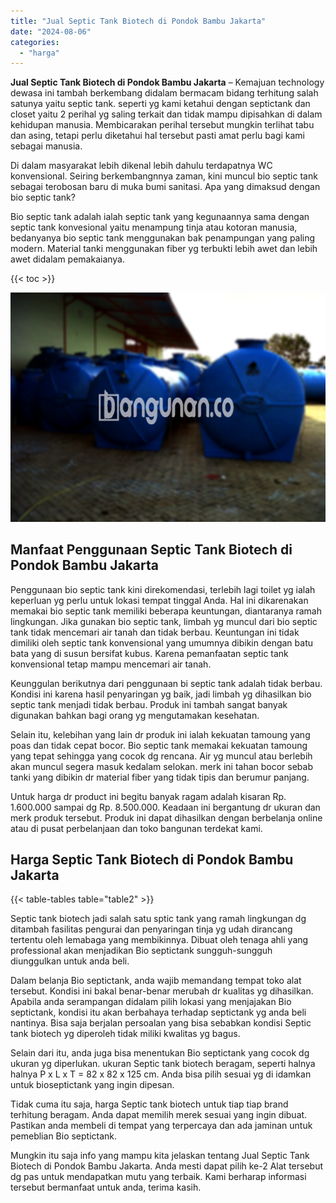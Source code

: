 ```yaml
---
title: "Jual Septic Tank Biotech di Pondok Bambu Jakarta"
date: "2024-08-06"
categories: 
  - "harga"
---
```


**Jual Septic Tank Biotech di Pondok Bambu Jakarta** – Kemajuan technology dewasa ini tambah berkembang didalam bermacam bidang terhitung salah satunya yaitu septic tank. seperti yg kami ketahui dengan septictank dan closet yaitu 2 perihal yg saling terkait dan tidak mampu dipisahkan di dalam kehidupan manusia. Membicarakan perihal tersebut mungkin terlihat tabu dan asing, tetapi perlu diketahui hal tersebut pasti amat perlu bagi kami sebagai manusia.

Di dalam masyarakat lebih dikenal lebih dahulu terdapatnya WC konvensional. Seiring berkembangnnya zaman, kini muncul bio septic tank sebagai terobosan baru di muka bumi sanitasi. Apa yang dimaksud dengan bio septic tank?

Bio septic tank adalah ialah septic tank yang kegunaannya sama dengan septic tank konvesional yaitu menampung tinja atau kotoran manusia, bedanyanya bio septic tank menggunakan bak penampungan yang paling modern. Material tanki menggunakan fiber yg terbukti lebih awet dan lebih awet didalam pemakaianya.

{{< toc >}}

![Jual Septic Tank Biotech di Pondok Bambu Jakarta](/images/jual-bio-septictank-39.png)

## Manfaat Penggunaan Septic Tank Biotech di Pondok Bambu Jakarta

Penggunaan bio septic tank kini direkomendasi, terlebih lagi toilet yg ialah keperluan yg perlu untuk lokasi tempat tinggal Anda. Hal ini dikarenakan memakai bio septic tank memiliki beberapa keuntungan, diantaranya ramah lingkungan. Jika gunakan bio septic tank, limbah yg muncul dari bio septic tank tidak mencemari air tanah dan tidak berbau. Keuntungan ini tidak dimiliki oleh septic tank konvensional yang umumnya dibikin dengan batu bata yang di susun bersifat kubus. Karena pemanfaatan septic tank konvensional tetap mampu mencemari air tanah.

Keunggulan berikutnya dari penggunaan bi septic tank adalah tidak berbau. Kondisi ini karena hasil penyaringan yg baik, jadi limbah yg dihasilkan bio septic tank menjadi tidak berbau. Produk ini tambah sangat banyak digunakan bahkan bagi orang yg mengutamakan kesehatan.

Selain itu, kelebihan yang lain dr produk ini ialah kekuatan tamoung yang poas dan tidak cepat bocor. Bio septic tank memakai kekuatan tamoung yang tepat sehingga yang cocok dg rencana. Air yg muncul atau berlebih akan muncul segera masuk kedalam selokan. merk ini tahan bocor sebab tanki yang dibikin dr material fiber yang tidak tipis dan berumur panjang.

Untuk harga dr product ini begitu banyak ragam adalah kisaran Rp. 1.600.000 sampai dg Rp. 8.500.000. Keadaan ini bergantung dr ukuran dan merk produk tersebut. Produk ini dapat dihasilkan dengan berbelanja online atau di pusat perbelanjaan dan toko bangunan terdekat kami.

## Harga Septic Tank Biotech di Pondok Bambu Jakarta

{{< table-tables table="table2" >}}

Septic tank biotech jadi salah satu sptic tank yang ramah lingkungan dg ditambah fasilitas pengurai dan penyaringan tinja yg udah dirancang tertentu oleh lemabaga yang membikinnya. Dibuat oleh tenaga ahli yang professional akan menjadikan Bio septictank sungguh-sungguh diunggulkan untuk anda beli.

Dalam belanja Bio septictank, anda wajib memandang tempat toko alat tersebut. Kondisi ini bakal benar-benar merubah dr kualitas yg dihasilkan. Apabila anda serampangan didalam pilih lokasi yang menjajakan Bio septictank, kondisi itu akan berbahaya terhadap septictank yg anda beli nantinya. Bisa saja berjalan persoalan yang bisa sebabkan kondisi Septic tank biotech yg diperoleh tidak miliki kwalitas yg bagus.

Selain dari itu, anda juga bisa menentukan Bio septictank yang cocok dg ukuran yg diperlukan. ukuran Septic tank biotech beragam, seperti halnya halnya P x L x T = 82 x 82 x 125 cm. Anda bisa pilih sesuai yg di idamkan untuk bioseptictank yang ingin dipesan.

Tidak cuma itu saja, harga Septic tank biotech untuk tiap tiap brand terhitung beragam. Anda dapat memilih merek sesuai yang ingin dibuat. Pastikan anda membeli di tempat yang terpercaya dan ada jaminan untuk pemeblian Bio septictank.

Mungkin itu saja info yang mampu kita jelaskan tentang Jual Septic Tank Biotech di Pondok Bambu Jakarta. Anda mesti dapat pilih ke-2 Alat tersebut dg pas untuk mendapatkan mutu yang terbaik. Kami berharap informasi tersebut bermanfaat untuk anda, terima kasih.
